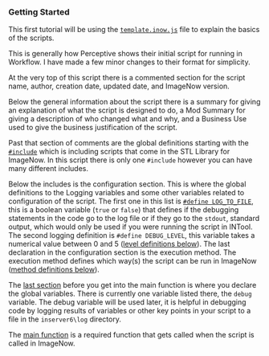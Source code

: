 ### Getting Started

This first tutorial will be using the [`template.inow.js`](scripts/template.inow.js) file to explain the basics of the scripts.

This is generally how Perceptive shows their initial script for running in Workflow. I have made a few minor changes to their format for simplicity.

At the very top of this script there is a commented section for the script name, author, creation date, updated date, and ImageNow version.

Below the general information about the script there is a summary for giving an explanation of what the script is designed to do, a Mod Summary for giving a description of who changed what and why, and a Business Use used to give the business justification of the script.

Past that section of comments are the global definitions starting with the [`#include`](scripts/template.inow.js#LC21) which is including scripts that come in the STL Library for ImageNow. In this script there is only one `#include` however you can have many different includes.  

Below the includes is the configuration section. This is where the global definitions to the Logging variables and some other variables related to configuration of the script. The first one in this list is [`#define LOG_TO_FILE`](scripts/template.inow.js#LC24), this is a boolean variable (`true` or `false`) that defines if the debugging statements in the code go to the log file or if they go to the `stdout`, standard output, which would only be used if you were running the script in INTool. The second logging definition is `#define DEBUG_LEVEL`, this variable takes a numerical value between 0 and 5 ([level definitions below](#debug-level-definitions)). The last declaration in the configuration section is the execution method. The execution method defines which way(s) the script can be run in ImageNow ([method definitions below](#execution-method-definitions)).

The [last section](scripts/template.inow.js#LC31) before you get into the main function is where you declare the global variables. There is currently one variable listed there, the `debug` variable. The debug variable will be used later, it is helpful in debugging code by logging results of variables or other key points in your script to a file in the `inserver6\log` directory.

The [main function](scripts/template.inow.js#LC34) is a required function that gets called when the script is called in ImageNow.
